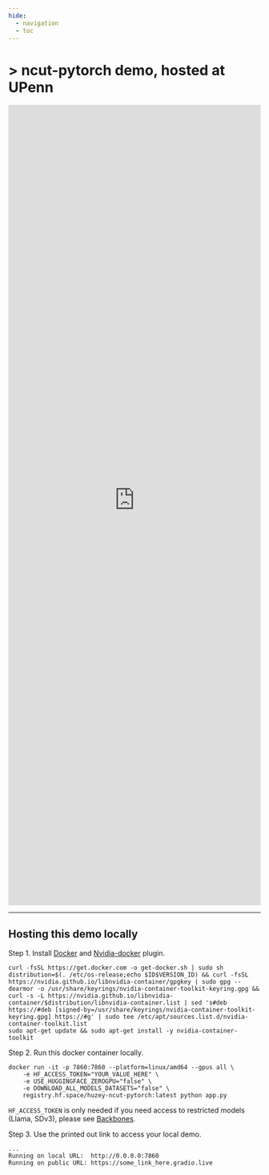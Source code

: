 ```yaml
---
hide:
  - navigation
  - toc
---
```


<!-- <script
	type="module"
	src="https://gradio.s3-us-west-2.amazonaws.com/4.42.0/gradio.js"
></script>

<gradio-app src="https://fond-rich-sunbird.ngrok-free.app/"></gradio-app> -->

# > ncut-pytorch demo, hosted at UPenn

<iframe
	src="https://fond-rich-sunbird.ngrok-free.app/"
	frameborder="0"
	width="100%"
	height="1600"
></iframe>

---

## Hosting this demo locally

Step 1. Install [Docker](https://www.docker.com/) and [Nvidia-docker](https://docs.nvidia.com/datacenter/cloud-native/container-toolkit/latest/install-guide.html) plugin.

```shell
curl -fsSL https://get.docker.com -o get-docker.sh | sudo sh
distribution=$(. /etc/os-release;echo $ID$VERSION_ID) && curl -fsSL https://nvidia.github.io/libnvidia-container/gpgkey | sudo gpg --dearmor -o /usr/share/keyrings/nvidia-container-toolkit-keyring.gpg && curl -s -L https://nvidia.github.io/libnvidia-container/$distribution/libnvidia-container.list | sed 's#deb https://#deb [signed-by=/usr/share/keyrings/nvidia-container-toolkit-keyring.gpg] https://#g' | sudo tee /etc/apt/sources.list.d/nvidia-container-toolkit.list
sudo apt-get update && sudo apt-get install -y nvidia-container-toolkit
```

Step 2. Run this docker container locally. 

```
docker run -it -p 7860:7860 --platform=linux/amd64 --gpus all \
	-e HF_ACCESS_TOKEN="YOUR_VALUE_HERE" \
	-e USE_HUGGINGFACE_ZEROGPU="false" \
	-e DOWNLOAD_ALL_MODELS_DATASETS="false" \
	registry.hf.space/huzey-ncut-pytorch:latest python app.py
```

`HF_ACCESS_TOKEN` is only needed if you need access to restricted models (Llama, SDv3), please see [Backbones](backbones.md).

Step 3. Use the printed out link to access your local demo.

```
...
Running on local URL:  http://0.0.0.0:7860
Running on public URL: https://some_link_here.gradio.live
```